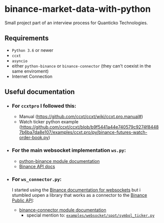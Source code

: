 # binance-market-data-with-python

Small project part of an interview process for Quanticko Technologies.

## Requirements

* `Python 3.6` or newer
* `ccxt` 
* `asyncio`
* either `python-binance` or `binance-connector` (they can't coexist in the same enviroment)
* Internet Connection


## Useful documentation

* ### For `ccxtpro` I followed this:
    * Manual (https://github.com/ccxt/ccxt/wiki/ccxt.pro.manual#)
    * Watch ticker python example (https://github.com/ccxt/ccxt/blob/b9f5441a44e740579c9274f84487b6ba7da8e107/examples/ccxt.pro/py/binance-futures-watch-order-book.py)  
      
  
* ### For the main websocket implementation `ws.py`:  
    * [python-binance module documentation](https://python-binance.readthedocs.io/en/latest/websockets.html#binancesocketmanager-websocket-usage)
    * [Binance API docs](https://binance-docs.github.io/apidocs/spot/en/#individual-symbol-ticker-streams)  

  
* ### For `ws_connector.py`:
    I started using the [Binance documentation for websockets](https://github.com/binance/binance-spot-api-docs/blob/master/web-socket-streams.md) but i stumbled uopen a library that works as a connector to the [Binance Public API](https://github.com/binance/binance-spot-api-docs):
    
    * [binance-connector module documentation](https://github.com/binance/binance-connector-python)
        * special mention to: [`examples/websocket/spot/symbol_ticker.py`](https://github.com/binance/binance-connector-python/blob/master/examples/websocket/spot/symbol_ticker.py)
